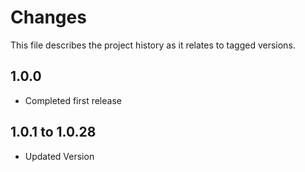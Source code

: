 # Changes
This file describes the project history as it relates to tagged versions.

## 1.0.0
- Completed first release

## 1.0.1 to 1.0.28
- Updated Version
